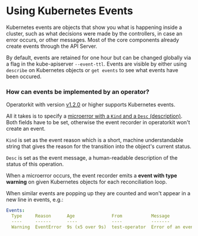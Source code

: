 # Using Kubernetes Events

Kubernetes events are objects that show you what is happening inside a cluster,
such as what decisions were made by the controllers, in case an error occurs, or
other messages. Most of the core components already create events through the
API Server.

By default, events are retained for one hour but can be changed globally via a
flag in the kube-apiserver `--event-ttl`. Events are visible by either using
`describe` on Kubernetes objects or `get events` to see what events have been
occured.



### How can events be implemented by an operator?

Operatorkit with version
[v1.2.0](https://github.com/giantswarm/operatorkit/releases/tag/v1.2.0) or
higher supports Kubernetes events.

All it takes is to specify a [microerror with a `Kind` and a `Desc`
(description)](https://pkg.go.dev/github.com/giantswarm/microerror?tab=doc#Error).
Both fields have to be set, otherwise the event recorder in operatorkit won't
create an event.

`Kind` is set as the event reason which is a short, machine understandable
string that gives the reason for the transition into the object's current
status.

`Desc` is set as the event message, a human-readable description of the status
of this operation.

When a microerror occurs, the event recorder emits a **event with type warning**
on given Kubernetes objects for each reconciliation loop.

When similar events are popping up they are counted and won't appear in a new
line in events, e.g.:

```yaml
Events:
  Type     Reason      Age              From           Message
  ----     ------      ----             ----           -------
  Warning  EventError  9s (x5 over 9s)  test-operator  Error of an event
```
